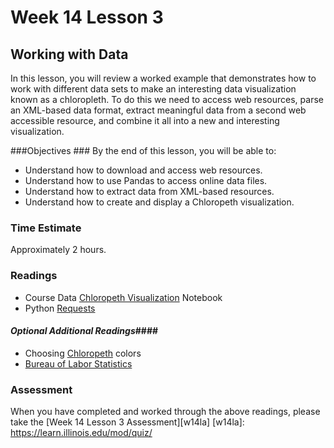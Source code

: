 # Week 14 Lesson 3 #
## Working with Data ##

In this lesson, you will review a worked example that demonstrates how
to work with different data sets to make an interesting data
visualization known as a chloropleth. To do this we need to access web
resources, parse an XML-based data format, extract meaningful data from
a second web accessible resource, and combine it all into a new and
interesting visualization.

###Objectives ###
By the end of this lesson, you will be able to:

- Understand how to download and access web resources.
- Understand how to use Pandas to access online data files.
- Understand how to extract data from XML-based resources.
- Understand how to create and display a Chloropeth visualization.

### Time Estimate ###

Approximately 2 hours.

### Readings ####

- Course Data [Chloropeth Visualization](notebook/dataviz.ipynb) Notebook
- Python [Requests](http://docs.python-requests.org/en/latest/)

#### *Optional Additional Readings*####

- Choosing [Chloropeth](http://colorbrewer2.org/) colors
- [Bureau of Labor Statistics](http://www.bls.gov/lau/#tables)

### Assessment ###

When you have completed and worked through the above readings, please take the [Week 14 Lesson 3 Assessment][w14la]
[w14la]: https://learn.illinois.edu/mod/quiz/
